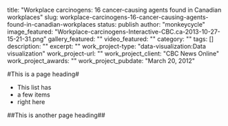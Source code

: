 title: "Workplace carcinogens: 16 cancer-causing agents found in Canadian workplaces"
slug: workplace-carcinogens-16-cancer-causing-agents-found-in-canadian-workplaces
status: publish
author: "monkeycycle"
image_featured: "Workplace-carcinogens-Interactive-CBC.ca-2013-10-27-15-21-31.png"
gallery_featured: ""
video_featured: ""
category: ""
tags: []
description: ""
excerpt: ""
work_project-type: "data-visualization:Data visualization"
work_project-url: ""
work_project_client: "CBC News Online"
work_project_awards: ""
work_project_pubdate: "March 20, 2012"


#This is a page heading#

* This list has
* a few items
* right here

##This is another page heading##
